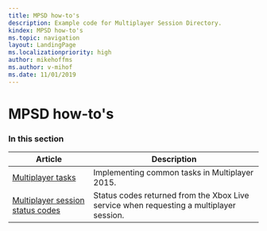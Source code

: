 ```yaml
---
title: MPSD how-to's
description: Example code for Multiplayer Session Directory.
kindex: MPSD how-to's
ms.topic: navigation
layout: LandingPage
ms.localizationpriority: high
author: mikehoffms
ms.author: v-mihof
ms.date: 11/01/2019
---
```


# MPSD how-to's


### In this section

| Article | Description |
|---------|-------------|
| [Multiplayer tasks](live-mpsd-how-tos.md) | Implementing common tasks in Multiplayer 2015. |
| [Multiplayer session status codes](live-mpsd-status-codes.md) | Status codes returned from the Xbox Live service when requesting a multiplayer session. |
